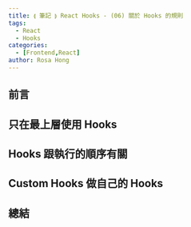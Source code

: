```yaml
---
title: ⟬ 筆記 ⟭ React Hooks - (06) 關於 Hooks 的規則
tags:
  - React
  - Hooks
categories:
  - [Frontend,React]
author: Rosa Hong
---
```

## 前言


## 只在最上層使用 Hooks

## Hooks 跟執行的順序有關

## Custom Hooks 做自己的 Hooks


## 總結